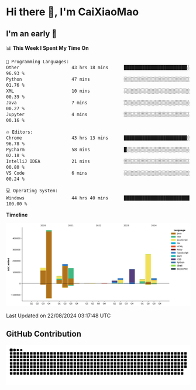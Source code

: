 # Hi there 👋, I'm CaiXiaoMao

## I'm an early 🐤
<!--START_SECTION:waka-->
📊 **This Week I Spent My Time On** 

```text
💬 Programming Languages: 
Other                    43 hrs 18 mins      ████████████████████████░   96.93 % 
Python                   47 mins             ░░░░░░░░░░░░░░░░░░░░░░░░░   01.76 % 
XML                      10 mins             ░░░░░░░░░░░░░░░░░░░░░░░░░   00.39 % 
Java                     7 mins              ░░░░░░░░░░░░░░░░░░░░░░░░░   00.27 % 
Jupyter                  4 mins              ░░░░░░░░░░░░░░░░░░░░░░░░░   00.16 % 

🔥 Editors: 
Chrome                   43 hrs 13 mins      ████████████████████████░   96.78 % 
PyCharm                  58 mins             █░░░░░░░░░░░░░░░░░░░░░░░░   02.18 % 
IntelliJ IDEA            21 mins             ░░░░░░░░░░░░░░░░░░░░░░░░░   00.80 % 
VS Code                  6 mins              ░░░░░░░░░░░░░░░░░░░░░░░░░   00.24 % 

💻 Operating System: 
Windows                  44 hrs 40 mins      █████████████████████████   100.00 % 
```

**Timeline**

![Lines of Code chart](https://raw.githubusercontent.com/caixiaomao/caixiaomao/main/assets/bar_graph.png)


 Last Updated on 22/08/2024 03:17:48 UTC
<!--END_SECTION:waka-->

## GitHub Contribution
<picture>
  <source media="(prefers-color-scheme: dark)" srcset="/dist/snake/github-contribution-grid-snake-dark.svg" />
  <source media="(prefers-color-scheme: light)" srcset="/dist/snake/github-contribution-grid-snake.svg" />
  <img alt="github contribution grid snake animation" src="/dist/snake/github-contribution-grid-snake.svg" />
</picture>

